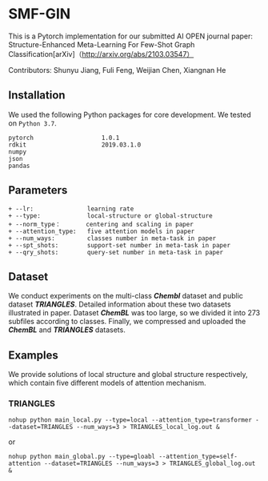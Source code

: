 # SMF-GIN
  This is a Pytorch implementation for our submitted AI OPEN journal paper: Structure-Enhanced Meta-Learning For Few-Shot Graph Classification[arXiv]（http://arxiv.org/abs/2103.03547）
  
  Contributors: Shunyu Jiang, Fuli Feng, Weijian Chen, Xiangnan He
  
  ## Installation
  We used the following Python packages for core development. We tested on `Python 3.7`.
  ```
  pytorch                   1.0.1
  rdkit                     2019.03.1.0
  numpy                     
  json
  pandas
  ```
  
   ## Parameters

    + --lr:               learning rate
    + --type:             local-structure or global-structure
    + --norm_type：       centering and scaling in paper
    + --attention_type:   five attention models in paper
    + --num_ways:         classes number in meta-task in paper
    + --spt_shots:        support-set number in meta-task in paper
    + --qry_shots:        query-set number in meta-task in paper
 
   ## Dataset
   We conduct experiments on the multi-class ***Chembl*** dataset and public dataset ***TRIANGLES***. Detailed information about these two datasets illustrated in paper.
   Dataset ***ChemBL*** was too large, so we divided it into 273 subfiles according to classes. Finally, we compressed and uploaded the ***ChemBL*** and ***TRIANGLES***      datasets.
   
   ## Examples
   We provide solutions of local structure and global structure respectively, which contain five different models of attention mechanism.
   
   ### TRIANGLES
   
   `nohup python main_local.py --type=local --attention_type=transformer --dataset=TRIANGLES --num_ways=3 > TRIANGLES_local_log.out &`
   
   or
   
   `nohup python main_global.py --type=gloabl --attention_type=self-attention --dataset=TRIANGLES --num_ways=3 > TRIANGLES_global_log.out &`
   
